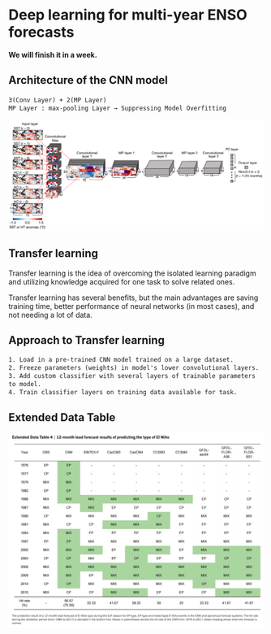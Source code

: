# Deep learning for multi-year ENSO forecasts
**We will finish it in a week.**

##

## Architecture of the CNN model
```
3(Conv Layer) + 2(MP Layer)  
MP Layer : max-pooling Layer → Suppressing Model Overfitting  
```
![CNN](https://github.com/ojkk371/Deep-learning-for-ENSO-forecasts/blob/master/Image/CNN_forecasts.PNG?raw=true)

##

## Transfer learning
Transfer learning is the idea of overcoming the isolated learning paradigm and utilizing knowledge acquired for one task to solve related ones.  

Transfer learning has several benefits, but the main advantages are saving training time, better performance of neural networks (in most cases), and not needing a lot of data.  

##

## Approach to Transfer learning
```
1. Load in a pre-trained CNN model trained on a large dataset.  
2. Freeze parameters (weights) in model's lower convolutional layers.  
3. Add custom classifier with several layers of trainable parameters to model.  
4. Train classifier layers on training data available for task.  
```

##

## Extended Data Table
![table4](https://github.com/ojkk371/Deep-learning-for-ENSO-forecasts/blob/master/Image/data_table_04.PNG?raw=true)  
  
